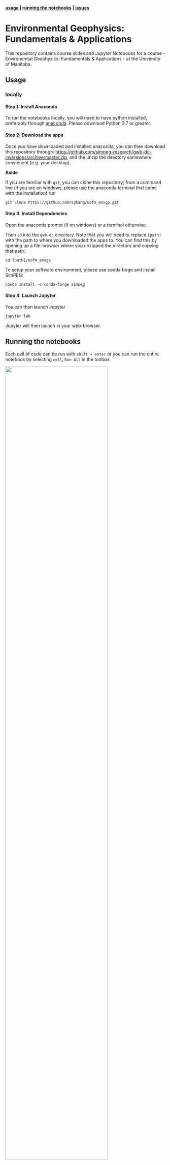 **[usage](#usage) | [running the notebooks](#running-the-notebooks) | [issues](#issues)**

# Environmental Geophysics: Fundamentals & Applications

This repository contains course slides and Jupyter Notebooks for a course - Environemtal Geophysics: Fundamentals & Applications - 
at the University of Manitoba. 


## Usage

### locally

#### Step 1: Install Anaconda
To run the notebooks locally, you will need to have python installed,
preferably through [anaconda](https://www.anaconda.com/download/). Please download 
Python 3.7 or greater. 


#### Step 2: Download the apps
Once you have downloaded and installed anaconda, you can then download this repository through: https://github.com/simpeg-research/gwb-dc-inversions/archive/master.zip, and the unzip the directory somewhere convienent (e.g. your desktop). 

**Aside**

If you are familiar with `git`, you can clone this repository; from a command line (if you are on windows, please use the anaconda terminal that came with the installation)
run

```
git clone https://github.com/sgkang/uofm_envgp.git
```

#### Step 3: Install Dependencies

Open the anaconda prompt (if on windows) or a terminal otherwise.

Then `cd` into the `gwb-dc` directory. Note that you will need to replace `[path]` with the path to where you downloaded the apps to. You can find this by opening up a file-browser where you unzipped the directory and copying that path:

```
cd [path]/uofm_envgp
```

To setup your software environment, please use conda forge and install SimPEG: 

```
conda install -c conda-forge simpeg
```


#### Step 4: Launch Jupyter

You can then launch Jupyter

```
jupyter lab
```

Jupyter will then launch in your web-browser.

## Running the notebooks

Each cell of code can be run with `shift + enter` or you can run the entire notebook by selecting `cell`, `Run All` in the toolbar.

<img src="https://em.geosci.xyz/_images/run_all_cells.png" width=80% align="middle">

For more information on running Jupyter notebooks, see the [Jupyter Documentation](https://jupyter.readthedocs.io/en/latest/)

If you are new to Python, I highly recommend taking a look at:
- [A Whirlwind Tour of Python](https://jakevdp.github.io/WhirlwindTourOfPython/)
- [The Python Data Science Handbook](https://jakevdp.github.io/PythonDataScienceHandbook/)

## Issues

Please [make an issue](https://github.com/sgkang/uofm_envgp/issues) if you encounter any problems while trying to run the notebooks.
